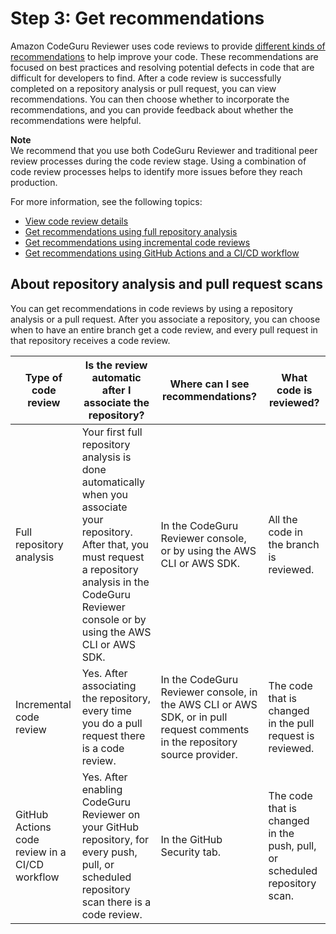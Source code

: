 # Step 3: Get recommendations<a name="get-results"></a>

Amazon CodeGuru Reviewer uses code reviews to provide [different kinds of recommendations](recommendations.md) to help improve your code\. These recommendations are focused on best practices and resolving potential defects in code that are difficult for developers to find\. After a code review is successfully completed on a repository analysis or pull request, you can view recommendations\. You can then choose whether to incorporate the recommendations, and you can provide feedback about whether the recommendations were helpful\.

**Note**  
We recommend that you use both CodeGuru Reviewer and traditional peer review processes during the code review stage\. Using a combination of code review processes helps to identify more issues before they reach production\.

 For more information, see the following topics: 
+ [View code review details](view-code-review-details.md)
+ [Get recommendations using full repository analysis](create-code-reviews.md#get-repository-scan) 
+ [Get recommendations using incremental code reviews](create-code-reviews.md#get-pull-request-scan)
+ [Get recommendations using GitHub Actions and a CI/CD workflow](https://docs.aws.amazon.com/codeguru/latest/reviewer-ug/working-with-cicd.html)

## About repository analysis and pull request scans<a name="repository-analysis-vs-pull-request-getting-started"></a>

You can get recommendations in code reviews by using a repository analysis or a pull request\. After you associate a repository, you can choose when to have an entire branch get a code review, and every pull request in that repository receives a code review\.


| Type of code review | Is the review automatic after I associate the repository? | Where can I see recommendations? | What code is reviewed? | 
| --- | --- | --- | --- | 
|  Full repository analysis  |  Your first full repository analysis is done automatically when you associate your repository\. After that, you must request a repository analysis in the CodeGuru Reviewer console or by using the AWS CLI or AWS SDK\.  |  In the CodeGuru Reviewer console, or by using the AWS CLI or AWS SDK\.   |  All the code in the branch is reviewed\.  | 
|  Incremental code review  |  Yes\. After associating the repository, every time you do a pull request there is a code review\.  |  In the CodeGuru Reviewer console, in the AWS CLI or AWS SDK, or in pull request comments in the repository source provider\.  |  The code that is changed in the pull request is reviewed\.  | 
|  GitHub Actions code review in a CI/CD workflow  |  Yes\. After enabling CodeGuru Reviewer on your GitHub repository, for every push, pull, or scheduled repository scan there is a code review\.  |  In the GitHub Security tab\.  |  The code that is changed in the push, pull, or scheduled repository scan\.  | 